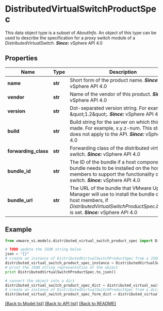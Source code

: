 # DistributedVirtualSwitchProductSpec

This data object type is a subset of *AboutInfo*.  An object of this type can be used to describe the specification for a proxy switch module of a *DistributedVirtualSwitch*.  ***Since:*** vSphere API 4.0 

## Properties
Name | Type | Description | Notes
------------ | ------------- | ------------- | -------------
**name** | **str** | Short form of the product name.  ***Since:*** vSphere API 4.0  | [optional] 
**vendor** | **str** | Name of the vendor of this product.  ***Since:*** vSphere API 4.0  | [optional] 
**version** | **str** | Dot-separated version string.  For example, \&quot;1.2\&quot;.  ***Since:*** vSphere API 4.0  | [optional] 
**build** | **str** | Build string for the server on which this call is made.  For example, x.y.z-num. This string does not apply to the API.  ***Since:*** vSphere API 4.0  | [optional] 
**forwarding_class** | **str** | Forwarding class of the distributed virtual switch.  ***Since:*** vSphere API 4.0  | [optional] 
**bundle_id** | **str** | The ID of the bundle if a host component bundle needs to be installed on the host members to support the functionality of the switch.  ***Since:*** vSphere API 4.0  | [optional] 
**bundle_url** | **str** | The URL of the bundle that VMware Update Manager will use to install the bundle on the host members, if *DistributedVirtualSwitchProductSpec.bundleId* is set.  ***Since:*** vSphere API 4.0  | [optional] 

## Example

```python
from vmware_vi.models.distributed_virtual_switch_product_spec import DistributedVirtualSwitchProductSpec

# TODO update the JSON string below
json = "{}"
# create an instance of DistributedVirtualSwitchProductSpec from a JSON string
distributed_virtual_switch_product_spec_instance = DistributedVirtualSwitchProductSpec.from_json(json)
# print the JSON string representation of the object
print DistributedVirtualSwitchProductSpec.to_json()

# convert the object into a dict
distributed_virtual_switch_product_spec_dict = distributed_virtual_switch_product_spec_instance.to_dict()
# create an instance of DistributedVirtualSwitchProductSpec from a dict
distributed_virtual_switch_product_spec_form_dict = distributed_virtual_switch_product_spec.from_dict(distributed_virtual_switch_product_spec_dict)
```
[[Back to Model list]](../README.md#documentation-for-models) [[Back to API list]](../README.md#documentation-for-api-endpoints) [[Back to README]](../README.md)


